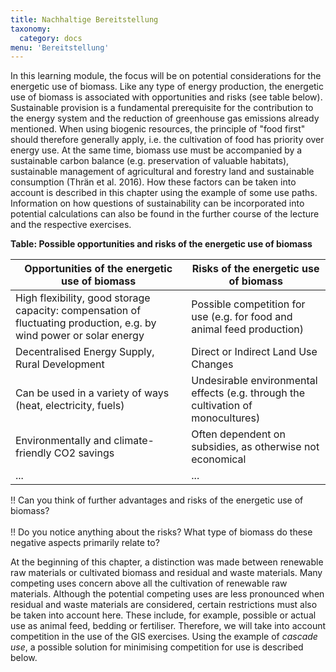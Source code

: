 ```yaml
---
title: Nachhaltige Bereitstellung
taxonomy: 
  category: docs
menu: 'Bereitstellung'
---
```


In this learning module, the focus will be on potential considerations for the energetic use of biomass. Like any type of energy production, the energetic use of biomass is associated with opportunities and risks (see table below). Sustainable provision is a fundamental prerequisite for the contribution to the energy system and the reduction of greenhouse gas emissions already mentioned. When using biogenic resources, the principle of "food first" should therefore generally apply, i.e. the cultivation of food has priority over energy use. At the same time, biomass use must be accompanied by a sustainable carbon balance (e.g. preservation of valuable habitats), sustainable management of agricultural and forestry land and sustainable consumption (Thrän et al. 2016). How these factors can be taken into account is described in this chapter using the example of some use paths. Information on how questions of sustainability can be incorporated into potential calculations can also be found in the further course of the lecture and the respective exercises.

**Table: Possible opportunities and risks of the energetic use of biomass**

| Opportunities of the energetic use of biomass | Risks of the energetic use of biomass |
|-|-|
| High flexibility, good storage capacity: compensation of fluctuating production, e.g. by wind power or solar energy | Possible competition for use (e.g. for food and animal feed production)|
| Decentralised Energy Supply, Rural Development | Direct or Indirect Land Use Changes |
| Can be used in a variety of ways (heat, electricity, fuels) | Undesirable environmental effects (e.g. through the cultivation of monocultures) |
| Environmentally and climate-friendly CO2 savings | Often dependent on subsidies, as otherwise not economical |
| ... | ... |

!! Can you think of further advantages and risks of the energetic use of biomass? <br> <br>
!! Do you notice anything about the risks? What type of biomass do these negative aspects primarily relate to?

At the beginning of this chapter, a distinction was made between renewable raw materials or cultivated biomass and residual and waste materials. Many competing uses concern above all the cultivation of renewable raw materials. Although the potential competing uses are less pronounced when residual and waste materials are considered, certain restrictions must also be taken into account here. These include, for example, possible or actual use as animal feed, bedding or fertiliser. Therefore, we will take into account competition in the use of the GIS exercises. Using the example of *cascade use*, a possible solution for minimising competition for use is described below.
